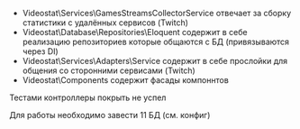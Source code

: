 - Videostat\Services\GamesStreamsCollectorService отвечает за сборку статистики с удалённых сервисов (Twitch)
- Videostat\Database\Repositories\Eloquent содержит в себе реализацию репозиториев которые общаются с БД (привязываются через DI)
- Videostat\Services\Adapters\Service содержит в себе прослойки для общения со сторонними сервисами (Twitch)
- Videostat\Components содержит фасады компоннтов


Тестами контроллеры покрыть не успел

Для работы необходимо завести 11 БД (см. конфиг) 